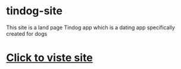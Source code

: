 # tindog-site
This site is a land page Tindog app which is a dating app specifically created for dogs
# <a href="https://surya-bbas.github.io/tindog-site/"> Click to viste site </a>
